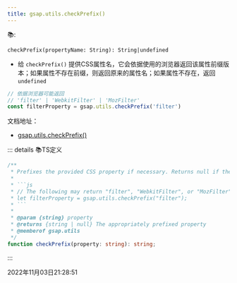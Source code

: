```yaml
---
title: gsap.utils.checkPrefix()
---
```

📚:

`checkPrefix(propertyName: String): String|undefined`
- 给 `checkPrefix()` 提供CSS属性名，它会依据使用的浏览器返回该属性前缀版本；如果属性不存在前缀，则返回原来的属性名；如果属性不存在，返回 `undefined`

```js
// 依据浏览器可能返回 
// 'filter' | 'WebkitFilter' | 'MozFilter'
const filterProperty = gsap.utils.checkPrefix('filter')
```


文档地址：
- [gsap.utils.checkPrefix()](https://greensock.com/docs/v3/GSAP/UtilityMethods/checkPrefix())

::: details 📚TS定义
```typescript
/**
 * Prefixes the provided CSS property if necessary. Returns null if the property isn't supported at all.
 * 
 * ```js
 * // The following may return "filter", "WebkitFilter", or "MozFilter" depending on the browser
 * let filterProperty = gsap.utils.checkPrefix("filter");
 * ```
 *
 * @param {string} property
 * @returns {string | null} The appropriately prefixed property 
 * @memberof gsap.utils
 */
function checkPrefix(property: string): string;
```
:::

2022年11月03日21:28:51